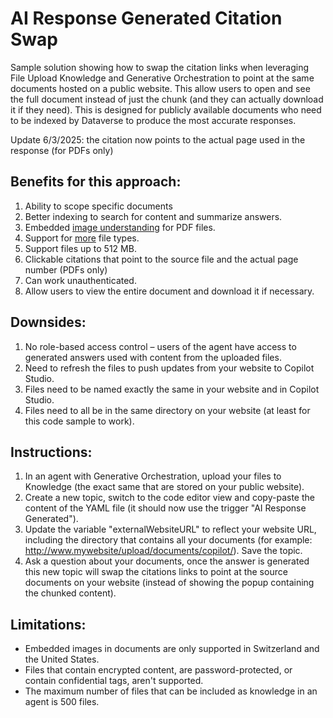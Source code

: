 # AI Response Generated Citation Swap

Sample solution showing how to swap the citation links when leveraging File Upload Knowledge and Generative Orchestration to point at the same documents hosted on a public website. This allow users to open and see the full document instead of just the chunk (and they can actually download it if they need). This is designed for publicly available documents who need to be indexed by Dataverse to produce the most accurate responses. 

Update 6/3/2025: the citation now points to the actual page used in the response (for PDFs only)

## Benefits for this approach:
1.	Ability to scope specific documents
1.	Better indexing to search for content and summarize answers.
1.	Embedded [image understanding](https://learn.microsoft.com/en-us/microsoft-copilot-studio/knowledge-add-file-upload#annotated-image-support-preview) for PDF files.
1.	Support for [more](https://learn.microsoft.com/microsoft-copilot-studio/knowledge-add-file-upload#supported-document-types) file types.
1.	Support files up to 512 MB.
1.	Clickable citations that point to the source file and the actual page number (PDFs only)
1.	Can work unauthenticated.
1.  Allow users to view the entire document and download it if necessary.

## Downsides:
1.	No role-based access control – users of the agent have access to generated answers used with content from the uploaded files.
1.	Need to refresh the files to push updates from your website to Copilot Studio.
1.  Files need to be named exactly the same in your website and in Copilot Studio.
1.  Files need to all be in the same directory on your website (at least for this code sample to work).

## Instructions:
1.	In an agent with Generative Orchestration, upload your files to Knowledge (the exact same that are stored on your public website).
1.  Create a new topic, switch to the code editor view and copy-paste the content of the YAML file (it should now use the trigger "AI  Response Generated").
1.	Update the variable "externalWebsiteURL" to reflect your website URL, including the directory that contains all your documents (for example: http://www.mywebsite/upload/documents/copilot/). Save the topic.
1.  Ask a question about your documents, once the answer is generated this new topic will swap the citations links to point at the source documents on your website (instead of showing the popup containing the chunked content).

## Limitations:
 - Embedded images in documents are only supported in Switzerland and the United States.
 - Files that contain encrypted content, are password-protected, or contain confidential tags, aren't supported.
 - The maximum number of files that can be included as knowledge in an agent is 500 files.
